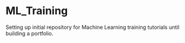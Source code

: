 # ML_Training

Setting up initial repository for Machine Learning training tutorials until building a portfolio.

